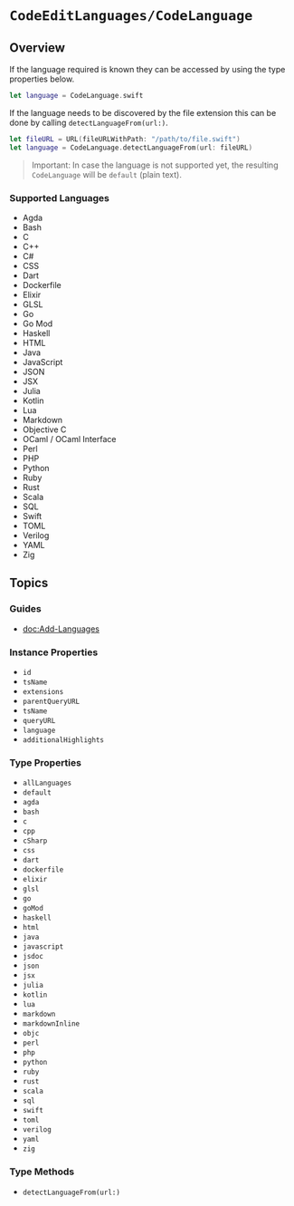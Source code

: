 # ``CodeEditLanguages/CodeLanguage``

## Overview

If the language required is known they can be accessed by using the type properties below.

```swift
let language = CodeLanguage.swift
```

If the language needs to be discovered by the file extension this can be done by calling ``detectLanguageFrom(url:)``.

```swift
let fileURL = URL(fileURLWithPath: "/path/to/file.swift")
let language = CodeLanguage.detectLanguageFrom(url: fileURL)
```

> Important: In case the language is not supported yet, the resulting ``CodeLanguage`` will be ``default`` (plain text).

### Supported Languages

- Agda
- Bash
- C
- C++
- C#
- CSS
- Dart
- Dockerfile
- Elixir
- GLSL
- Go
- Go Mod
- Haskell
- HTML
- Java
- JavaScript
- JSON
- JSX
- Julia
- Kotlin
- Lua
- Markdown
- Objective C
- OCaml / OCaml Interface
- Perl
- PHP
- Python
- Ruby
- Rust
- Scala
- SQL
- Swift
- TOML
- Verilog
- YAML
- Zig

## Topics

### Guides

- <doc:Add-Languages>

### Instance Properties

- ``id``
- ``tsName``
- ``extensions``
- ``parentQueryURL``
- ``tsName``
- ``queryURL``
- ``language``
- ``additionalHighlights``

### Type Properties

- ``allLanguages``
- ``default``
- ``agda``
- ``bash``
- ``c``
- ``cpp``
- ``cSharp``
- ``css``
- ``dart``
- ``dockerfile``
- ``elixir``
- ``glsl``
- ``go``
- ``goMod``
- ``haskell``
- ``html``
- ``java``
- ``javascript``
- ``jsdoc``
- ``json``
- ``jsx``
- ``julia``
- ``kotlin``
- ``lua``
- ``markdown``
- ``markdownInline``
- ``objc``
- ``perl``
- ``php``
- ``python``
- ``ruby``
- ``rust``
- ``scala``
- ``sql``
- ``swift``
- ``toml``
- ``verilog``
- ``yaml``
- ``zig``

### Type Methods

- ``detectLanguageFrom(url:)``
